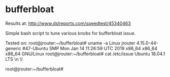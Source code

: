 # bufferbloat
Results at: http://www.dslreports.com/speedtest/45340463

Simple bash script to tune various knobs for bufferbloat issue.  

Tested on:
root@jrouter:~/bufferbloat# uname -a
Linux jrouter 4.15.0-44-generic #47-Ubuntu SMP Mon Jan 14 11:26:59 UTC 2019 x86_64 x86_64 x86_64 GNU/Linux
root@jrouter:~/bufferbloat# cat /etc/issue
Ubuntu 18.04.1 LTS \n \l

root@jrouter:~/bufferbloat#
